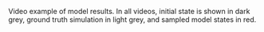 Video example of model results. In all videos, initial state is shown in dark grey, ground truth simulation in light grey, and sampled model states in red.
